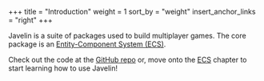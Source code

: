 +++
title = "Introduction"
weight = 1
sort_by = "weight"
insert_anchor_links = "right"
+++

<canvas id="game" style="cursor: pointer;"></canvas>

Javelin is a suite of packages used to build multiplayer games. The core package is an [Entity-Component System (ECS)](/ecs).

Check out the code at the [GitHub repo](https://github.com/3mcd/javelin) or, move onto the [ECS](/ecs) chapter to start learning how to use Javelin!

<style>
  canvas {
    background: #388282;
    width: 800px;
    height: 300px;
  }
</style>
<script type="text/javascript">
const {
  boolean,
  createComponentType,
  createEffect,
  createTopic,
  createWorld,
  interval,
  number,
  onAttach,
  onDetach,
  onInsert,
  onRemove,
  query,
  ref,
  timer,
} = Javelin;

function relMouseCoords(canvas, event) {
  let totalOffsetX = 0
  let totalOffsetY = 0
  let canvasX = 0
  let canvasY = 0

  do {
    totalOffsetX += canvas.offsetLeft - canvas.scrollLeft
    totalOffsetY += canvas.offsetTop - canvas.scrollTop
  } while ((canvas = canvas.offsetParent))

  canvasX = event.pageX - totalOffsetX
  canvasY = event.pageY - totalOffsetY

  return { x: canvasX, y: canvasY }
}

const canvas = document.getElementById("game")
const context = canvas.getContext("2d")

context.imageSmoothingEnabled = false
canvas.width = 800
canvas.height = 300

const Transform = createComponentType({
  type: 1,
  schema: {
    x: number,
    y: number,
  },
  initialize: (t, x = 0, y = 0) => {
    t.x = x
    t.y = y
  },
})
const Velocity = createComponentType({
  type: 2,
  schema: {
    x: number,
    y: number,
  },
  initialize: (v, x = 0, y = 0) => {
    v.x = x
    v.y = y
  },
})
const Junk = createComponentType({
  type: 3,
  schema: {
    influenced: boolean,
  },
})
const Wormhole = createComponentType({
  type: 4,
  schema: {
    r: number,
    obliterated: boolean,
  },
  initialize: (w, r = 0.5) => {
    w.r = r
    w.obliterated = false
  },
})
const Dragging = createComponentType({
  type: 5,
})

const createMouseEventEffect = (name) =>
  createEffect(() => {
    const state = { active: false, coords: null }

    canvas.addEventListener(name, event => {
      state.active = true
      state.coords = relMouseCoords(canvas, event)
    })

    return () => {
      if (state.active) {
        const result = { ...state }
        state.active = false
        return result
      }
      return state
    }
  })

const effects = {
  mouseup: createMouseEventEffect("mouseup"),
  mousedown: createMouseEventEffect("mousedown"),
  mousemove: createMouseEventEffect("mousemove"),
}

const topics = {
  log: createTopic(),
}

const queries = {
  wormholes: query(Transform, Wormhole, Velocity),
  junk: query(Transform, Velocity, Junk),
  dragging: query(Transform, Wormhole, Dragging),
}

function inside(a, b, x, y, r) {
  const dist = (a - x) * (a - x) + (b - y) * (b - y)
  r *= r
  return dist < r
}

const spawn = world => {
  const mouseup = effects.mouseup()
  const mousedown = effects.mousedown()
  const mousemove = effects.mousemove()
  const hasClickedOnce = ref(false)
  const shouldSpawnWormhole = interval(3500)

  if (mousedown.active) {
    for (const [entities, [wt, w]] of queries.wormholes) {
      for (let i = 0; i < entities.length; i++) {
        const { x, y } = wt[i]
        const { r } = w[i]
        if (inside(mousedown.coords.x, mousedown.coords.y, x, y, r / 10)) {
          world.attach(entities[i], world.component(Dragging))
        }
      }
    }
  }

  if (mouseup.active) {
    let isDragging = false
    for (const [entities] of queries.dragging) {
      if (entities.length > 0) {
        world.detach(entities[0], Dragging)
        isDragging = true
        break
      }
    }
    if (!isDragging) {
      hasClickedOnce.value = true
      spawnWormhole(mouseup.coords.x, mouseup.coords.y, 30)
    }
  }

  if (mousemove.active) {
    queries.dragging.forEach((entity, [t, w]) => {
      t.x = mousemove.coords.x
      t.y = mousemove.coords.y
    })
  }

  if (!hasClickedOnce.value && shouldSpawnWormhole) {
    spawnWormhole(
      Math.random() * canvas.width,
      Math.random() * canvas.height,
      Math.max(10, Math.random() * 60),
    )
  }
}

const spawnJunk = () => {
  const shouldSpawnJunk = ref(true)

  if (shouldSpawnJunk.value) {
    for (let i = 0; i < 10000; i++) {
      const x = Math.random() * (canvas.width * 1.5) - 0.25 * canvas.width
      const y = Math.random() * (canvas.height * 1.5) - 0.25 * canvas.height
      world.spawn(
        world.component(Transform, x, y),
        world.component(Velocity),
        world.component(Junk),
      )
    }

    shouldSpawnJunk.value = false
  }
}

const attract = world => {
  queries.wormholes.forEach((we, [wt, w, wv]) => {
    if (w.obliterated) {
      return
    }
    wv.x *= 0.95
    wv.y *= 0.95
    queries.junk.forEach((je, [jt, jv, j]) => {
      if (we === je) {
        return
      }

      const dx = wt.x - jt.x
      const dy = wt.y - jt.y
      const len = Math.sqrt(dx * dx + dy * dy)

      if (len <= w.r) {
        j.influenced = true

        if (len < w.r / 10) {
          const jw = world.tryGet(je, Wormhole)

          if (jw) {
            jw.obliterated = true
          }

          w.r += jw?.r || 0.1

          world.destroy(je)
        } else {
          jv.x += (dx / len) / 200
          jv.y += (dy / len) / 200
        }
      }
    })
  })
}

const render = world => {
  context.clearRect(0, 0, 800, 300)

  queries.junk.forEach((e, [{ x, y }, t, { influenced }]) => {
    context.fillStyle = influenced ? "#fff" : "#99c7c7"
    context.fillRect(Math.floor(x), Math.floor(y), 1, 1)
  })

  queries.wormholes.forEach((e, [{ x, y }, { r }]) => {
    let maxPos
    let maxLen = Infinity

    queries.wormholes.forEach((e2, [pos2]) => {
      if (e === e2) {
        return
      }

      const { x: x2, y: y2 } = pos2
      const dx = x - x2
      const dy = y - y2
      const len = Math.sqrt(dx * dx + dy * dy)

      if (len < maxLen) {
        maxLen = len
        maxPos = pos2
      }
    })

    if (maxPos) {
      context.strokeStyle = "#99c7c7"
      context.lineWidth = 0.5
      context.beginPath()
      context.moveTo(x, y)
      context.lineTo(maxPos.x, maxPos.y)
      context.closePath()
      context.stroke()
    }
  })

  queries.wormholes.forEach((e, [{ x, y }, { r }]) => {
    context.fillStyle = "#fff"
    context.beginPath()
    context.arc(Math.floor(x), Math.floor(y), r / 10, 0, 2 * Math.PI)
    context.fill()
  })
}

const physics = world => {
  queries.junk.forEach((_, [t, { x, y }]) => {
    t.x += x
    t.y += y
  })
}

const triggers = world => {
  const shouldLog = interval(1000)
  const countAttach = ref(0)
  const countDetach = ref(0)

  onAttach(Transform).forEach(() => countAttach.value++)
  onDetach(Transform).forEach(() => countDetach.value++)

  if (shouldLog) {
    topics.log.pushImmediate(`(t) +${countAttach.value} -${countDetach.value}`)
    countAttach.value = 0
    countDetach.value = 0
  }
}

const monitors = world => {
  const shouldLog = interval(1000)
  const countInsert = ref(0)
  const countRemove = ref(0)

  onInsert(queries.wormholes).forEach(() => countInsert.value++)
  onRemove(queries.wormholes).forEach(() => countRemove.value++)

  if (shouldLog) {
    topics.log.pushImmediate(
      `(w) +${countInsert.value} -${countRemove.value}`,
    )
    countInsert.value = 0
    countRemove.value = 0
  }
}

const rightPad = (str, n) => {
  let out = str
  for (let i = str.length - 1; i < n; i++) {
    out += " "
  }
  return out
}

const log = () => {
  const messages = []
  for (const message of topics.log) {
    messages.push(message)
  }
  if (messages.length > 0) {
    console.log(
      messages.reduce(
        (final, message) => `${final} ${rightPad(message, 16)}`,
        "",
      )
    )
  }
}

const world = createWorld({
  systems: [
    spawn,
    spawnJunk,
    physics,
    attract,
    render,
    triggers,
    monitors,
    log
  ],
  topics: [
    topics.log
  ],
})

function spawnWormhole(x, y, r) {
  world.spawn(
    world.component(Transform, x, y),
    world.component(Wormhole, r),
    world.component(Velocity),
    world.component(Junk),
  )
}

function loop() {
  world.tick()
  requestAnimationFrame(loop)
}

loop()
</script>
